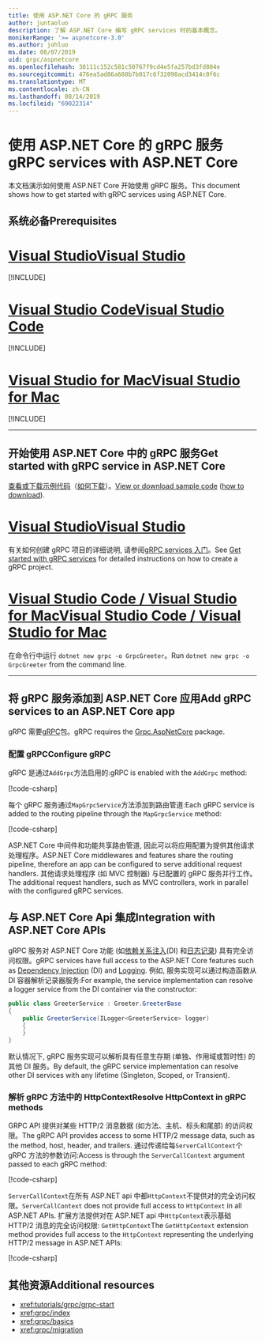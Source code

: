 ```yaml
---
title: 使用 ASP.NET Core 的 gRPC 服务
author: juntaoluo
description: 了解 ASP.NET Core 编写 gRPC services 时的基本概念。
monikerRange: '>= aspnetcore-3.0'
ms.author: johluo
ms.date: 08/07/2019
uid: grpc/aspnetcore
ms.openlocfilehash: 38111c152c581c50767f9cd4e5fa257bd3fd804e
ms.sourcegitcommit: 476ea5ad86a680b7b017c6f32098acd3414c0f6c
ms.translationtype: MT
ms.contentlocale: zh-CN
ms.lasthandoff: 08/14/2019
ms.locfileid: "69022314"
---
```

# <a name="grpc-services-with-aspnet-core"></a><span data-ttu-id="0da8a-103">使用 ASP.NET Core 的 gRPC 服务</span><span class="sxs-lookup"><span data-stu-id="0da8a-103">gRPC services with ASP.NET Core</span></span>

<span data-ttu-id="0da8a-104">本文档演示如何使用 ASP.NET Core 开始使用 gRPC 服务。</span><span class="sxs-lookup"><span data-stu-id="0da8a-104">This document shows how to get started with gRPC services using ASP.NET Core.</span></span>

## <a name="prerequisites"></a><span data-ttu-id="0da8a-105">系统必备</span><span class="sxs-lookup"><span data-stu-id="0da8a-105">Prerequisites</span></span>

# <a name="visual-studiotabvisual-studio"></a>[<span data-ttu-id="0da8a-106">Visual Studio</span><span class="sxs-lookup"><span data-stu-id="0da8a-106">Visual Studio</span></span>](#tab/visual-studio)

[!INCLUDE[](~/includes/net-core-prereqs-vs-3.0.md)]

# <a name="visual-studio-codetabvisual-studio-code"></a>[<span data-ttu-id="0da8a-107">Visual Studio Code</span><span class="sxs-lookup"><span data-stu-id="0da8a-107">Visual Studio Code</span></span>](#tab/visual-studio-code)

[!INCLUDE[](~/includes/net-core-prereqs-vsc-3.0.md)]

# <a name="visual-studio-for-mactabvisual-studio-mac"></a>[<span data-ttu-id="0da8a-108">Visual Studio for Mac</span><span class="sxs-lookup"><span data-stu-id="0da8a-108">Visual Studio for Mac</span></span>](#tab/visual-studio-mac)

[!INCLUDE[](~/includes/net-core-prereqs-mac-3.0.md)]

---

## <a name="get-started-with-grpc-service-in-aspnet-core"></a><span data-ttu-id="0da8a-109">开始使用 ASP.NET Core 中的 gRPC 服务</span><span class="sxs-lookup"><span data-stu-id="0da8a-109">Get started with gRPC service in ASP.NET Core</span></span>

<span data-ttu-id="0da8a-110">[查看或下载示例代码](https://github.com/aspnet/AspNetCore.Docs/tree/master/aspnetcore/tutorials/grpc/grpc-start/sample)（[如何下载](xref:index#how-to-download-a-sample)）。</span><span class="sxs-lookup"><span data-stu-id="0da8a-110">[View or download sample code](https://github.com/aspnet/AspNetCore.Docs/tree/master/aspnetcore/tutorials/grpc/grpc-start/sample) ([how to download](xref:index#how-to-download-a-sample)).</span></span>

# <a name="visual-studiotabvisual-studio"></a>[<span data-ttu-id="0da8a-111">Visual Studio</span><span class="sxs-lookup"><span data-stu-id="0da8a-111">Visual Studio</span></span>](#tab/visual-studio)

<span data-ttu-id="0da8a-112">有关如何创建 gRPC 项目的详细说明, 请参阅[gRPC services 入门](xref:tutorials/grpc/grpc-start)。</span><span class="sxs-lookup"><span data-stu-id="0da8a-112">See [Get started with gRPC services](xref:tutorials/grpc/grpc-start) for detailed instructions on how to create a gRPC project.</span></span>

# <a name="visual-studio-code--visual-studio-for-mactabvisual-studio-codevisual-studio-mac"></a>[<span data-ttu-id="0da8a-113">Visual Studio Code / Visual Studio for Mac</span><span class="sxs-lookup"><span data-stu-id="0da8a-113">Visual Studio Code / Visual Studio for Mac</span></span>](#tab/visual-studio-code+visual-studio-mac)

<span data-ttu-id="0da8a-114">在命令行中运行 `dotnet new grpc -o GrpcGreeter`。</span><span class="sxs-lookup"><span data-stu-id="0da8a-114">Run `dotnet new grpc -o GrpcGreeter` from the command line.</span></span>

---

## <a name="add-grpc-services-to-an-aspnet-core-app"></a><span data-ttu-id="0da8a-115">将 gRPC 服务添加到 ASP.NET Core 应用</span><span class="sxs-lookup"><span data-stu-id="0da8a-115">Add gRPC services to an ASP.NET Core app</span></span>

<span data-ttu-id="0da8a-116">gRPC 需要[gRPC](https://www.nuget.org/packages/Grpc.AspNetCore)包。</span><span class="sxs-lookup"><span data-stu-id="0da8a-116">gRPC requires the [Grpc.AspNetCore](https://www.nuget.org/packages/Grpc.AspNetCore) package.</span></span>

### <a name="configure-grpc"></a><span data-ttu-id="0da8a-117">配置 gRPC</span><span class="sxs-lookup"><span data-stu-id="0da8a-117">Configure gRPC</span></span>

<span data-ttu-id="0da8a-118">gRPC 是通过`AddGrpc`方法启用的:</span><span class="sxs-lookup"><span data-stu-id="0da8a-118">gRPC is enabled with the `AddGrpc` method:</span></span>

[!code-csharp[](~/tutorials/grpc/grpc-start/sample/GrpcGreeter/Startup.cs?name=snippet&highlight=7)]

<span data-ttu-id="0da8a-119">每个 gRPC 服务通过`MapGrpcService`方法添加到路由管道:</span><span class="sxs-lookup"><span data-stu-id="0da8a-119">Each gRPC service is added to the routing pipeline through the `MapGrpcService` method:</span></span>

[!code-csharp[](~/tutorials/grpc/grpc-start/sample/GrpcGreeter/Startup.cs?name=snippet&highlight=24)]

<span data-ttu-id="0da8a-120">ASP.NET Core 中间件和功能共享路由管道, 因此可以将应用配置为提供其他请求处理程序。</span><span class="sxs-lookup"><span data-stu-id="0da8a-120">ASP.NET Core middlewares and features share the routing pipeline, therefore an app can be configured to serve additional request handlers.</span></span> <span data-ttu-id="0da8a-121">其他请求处理程序 (如 MVC 控制器) 与已配置的 gRPC 服务并行工作。</span><span class="sxs-lookup"><span data-stu-id="0da8a-121">The additional request handlers, such as MVC controllers, work in parallel with the configured gRPC services.</span></span>

## <a name="integration-with-aspnet-core-apis"></a><span data-ttu-id="0da8a-122">与 ASP.NET Core Api 集成</span><span class="sxs-lookup"><span data-stu-id="0da8a-122">Integration with ASP.NET Core APIs</span></span>

<span data-ttu-id="0da8a-123">gRPC 服务对 ASP.NET Core 功能 (如[依赖关系注入](xref:fundamentals/dependency-injection)(DI) 和[日志记录](xref:fundamentals/logging/index)) 具有完全访问权限。</span><span class="sxs-lookup"><span data-stu-id="0da8a-123">gRPC services have full access to the ASP.NET Core features such as [Dependency Injection](xref:fundamentals/dependency-injection) (DI) and [Logging](xref:fundamentals/logging/index).</span></span> <span data-ttu-id="0da8a-124">例如, 服务实现可以通过构造函数从 DI 容器解析记录器服务:</span><span class="sxs-lookup"><span data-stu-id="0da8a-124">For example, the service implementation can resolve a logger service from the DI container via the constructor:</span></span>

```csharp
public class GreeterService : Greeter.GreeterBase
{
    public GreeterService(ILogger<GreeterService> logger)
    {
    }
}
```

<span data-ttu-id="0da8a-125">默认情况下, gRPC 服务实现可以解析具有任意生存期 (单独、作用域或暂时性) 的其他 DI 服务。</span><span class="sxs-lookup"><span data-stu-id="0da8a-125">By default, the gRPC service implementation can resolve other DI services with any lifetime (Singleton, Scoped, or Transient).</span></span>

### <a name="resolve-httpcontext-in-grpc-methods"></a><span data-ttu-id="0da8a-126">解析 gRPC 方法中的 HttpContext</span><span class="sxs-lookup"><span data-stu-id="0da8a-126">Resolve HttpContext in gRPC methods</span></span>

<span data-ttu-id="0da8a-127">GRPC API 提供对某些 HTTP/2 消息数据 (如方法、主机、标头和尾部) 的访问权限。</span><span class="sxs-lookup"><span data-stu-id="0da8a-127">The gRPC API provides access to some HTTP/2 message data, such as the method, host, header, and trailers.</span></span> <span data-ttu-id="0da8a-128">通过传递给每`ServerCallContext`个 gRPC 方法的参数访问:</span><span class="sxs-lookup"><span data-stu-id="0da8a-128">Access is through the `ServerCallContext` argument passed to each gRPC method:</span></span>

[!code-csharp[](~/grpc/aspnetcore/sample/GrcpService/GreeterService.cs?highlight=3-4&name=snippet)]

<span data-ttu-id="0da8a-129">`ServerCallContext`在所有 ASP.NET api 中都`HttpContext`不提供对的完全访问权限。</span><span class="sxs-lookup"><span data-stu-id="0da8a-129">`ServerCallContext` does not provide full access to `HttpContext` in all ASP.NET APIs.</span></span> <span data-ttu-id="0da8a-130">扩展方法提供对在 ASP.NET api 中`HttpContext`表示基础 HTTP/2 消息的完全访问权限: `GetHttpContext`</span><span class="sxs-lookup"><span data-stu-id="0da8a-130">The `GetHttpContext` extension method provides full access to the `HttpContext` representing the underlying HTTP/2 message in ASP.NET APIs:</span></span>

[!code-csharp[](~/grpc/aspnetcore/sample/GrcpService/GreeterService2.cs?highlight=6-7&name=snippet)]

## <a name="additional-resources"></a><span data-ttu-id="0da8a-131">其他资源</span><span class="sxs-lookup"><span data-stu-id="0da8a-131">Additional resources</span></span>

* <xref:tutorials/grpc/grpc-start>
* <xref:grpc/index>
* <xref:grpc/basics>
* <xref:grpc/migration>
